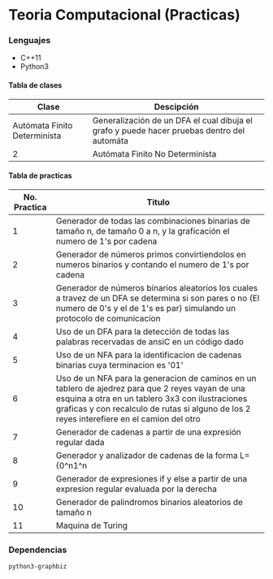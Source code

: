 # Teoria Computacional (Practicas)

### Lenguajes

- C++11
- Python3

#### Tabla de clases

<!-- prettier-ignore -->
| Clase | Descipción |
| ------ | ------ |
|Autómata Finito Determinista|Generalización de un DFA el cual dibuja el grafo y puede hacer pruebas dentro del automáta|
|2|Autómata Finito No Determinista|Generalización de un NFA el cual dibuja el grafo y puede hacer pruebas dentro del automáta|

#### Tabla de practicas

<!-- prettier-ignore -->
| No. Practica | Titulo |
| ------ | ------ |
|1|Generador de todas las combinaciones binarias de tamaño n, de tamaño 0 a n, y la graficación el numero de 1's por cadena|
|2|Generador de números primos convirtiendolos en numeros binarios y contando el numero de 1's por cadena|
|3|Generador de números binarios aleatorios los cuales a travez de un DFA se determina si son pares o no (El numero de 0's y el de 1's es par) simulando un protocolo de comunicacion|
|4|Uso de un DFA para la detección de todas las palabras recervadas de ansiC en un código dado|
|5|Uso de un NFA para la identificacion de cadenas binarias cuya terminacion es '01'|
|6|Uso de un NFA para la generacion de caminos en un tablero de ajedrez para que 2 reyes vayan de una esquina a otra en un tablero 3x3 con ilustraciones graficas y con recalculo de rutas si alguno de los 2 reyes interefiere en el camion del otro|
|7|Generador de cadenas a partir de una expresión regular dada|
|8|Generador y analizador de cadenas de la forma L={0^n1^n|n>=1,neR}|
|9|Generador de expresiones if y else a partir de una expresion regular evaluada por la derecha|
|10|Generador de palindromos binarios aleatorios de tamaño n|
|11|Maquina de Turing|

### Dependencias

```sh
python3-graphbiz
```
